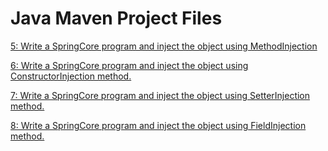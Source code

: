 # Java Maven Project Files

[5: Write a SpringCore program and inject the object 
using MethodInjection]()

[6: Write a SpringCore program and inject the object 
using ConstructorInjection method.]()

[7: Write a SpringCore program and inject the object 
using SetterInjection method.]()

[8: Write a SpringCore program and inject the object 
using FieldInjection method.]()

